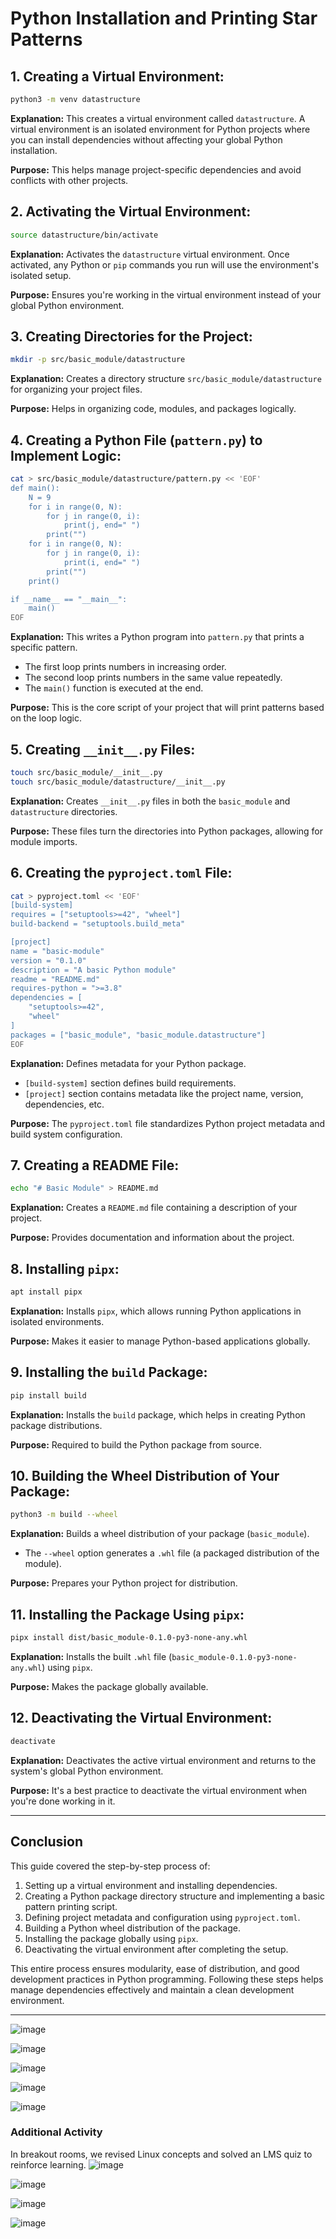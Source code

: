 # Python Installation and Printing Star Patterns

## 1. Creating a Virtual Environment:
```bash
python3 -m venv datastructure
```
**Explanation:** This creates a virtual environment called `datastructure`. A virtual environment is an isolated environment for Python projects where you can install dependencies without affecting your global Python installation.

**Purpose:** This helps manage project-specific dependencies and avoid conflicts with other projects.

## 2. Activating the Virtual Environment:
```bash
source datastructure/bin/activate
```
**Explanation:** Activates the `datastructure` virtual environment. Once activated, any Python or `pip` commands you run will use the environment's isolated setup.

**Purpose:** Ensures you're working in the virtual environment instead of your global Python environment.

## 3. Creating Directories for the Project:
```bash
mkdir -p src/basic_module/datastructure
```
**Explanation:** Creates a directory structure `src/basic_module/datastructure` for organizing your project files.

**Purpose:** Helps in organizing code, modules, and packages logically.

## 4. Creating a Python File (`pattern.py`) to Implement Logic:
```bash
cat > src/basic_module/datastructure/pattern.py << 'EOF'
def main():
    N = 9
    for i in range(0, N):
        for j in range(0, i):
            print(j, end=" ")
        print("")
    for i in range(0, N):
        for j in range(0, i):
            print(i, end=" ")
        print("")
    print()

if __name__ == "__main__":
    main()
EOF
```
**Explanation:** This writes a Python program into `pattern.py` that prints a specific pattern.
- The first loop prints numbers in increasing order.
- The second loop prints numbers in the same value repeatedly.
- The `main()` function is executed at the end.

**Purpose:** This is the core script of your project that will print patterns based on the loop logic.

## 5. Creating `__init__.py` Files:
```bash
touch src/basic_module/__init__.py
touch src/basic_module/datastructure/__init__.py
```
**Explanation:** Creates `__init__.py` files in both the `basic_module` and `datastructure` directories.

**Purpose:** These files turn the directories into Python packages, allowing for module imports.

## 6. Creating the `pyproject.toml` File:
```bash
cat > pyproject.toml << 'EOF'
[build-system]
requires = ["setuptools>=42", "wheel"]
build-backend = "setuptools.build_meta"

[project]
name = "basic-module"
version = "0.1.0"
description = "A basic Python module"
readme = "README.md"
requires-python = ">=3.8"
dependencies = [
    "setuptools>=42",
    "wheel"
]
packages = ["basic_module", "basic_module.datastructure"]
EOF
```
**Explanation:** Defines metadata for your Python package.
- `[build-system]` section defines build requirements.
- `[project]` section contains metadata like the project name, version, dependencies, etc.

**Purpose:** The `pyproject.toml` file standardizes Python project metadata and build system configuration.

## 7. Creating a README File:
```bash
echo "# Basic Module" > README.md
```
**Explanation:** Creates a `README.md` file containing a description of your project.

**Purpose:** Provides documentation and information about the project.

## 8. Installing `pipx`:
```bash
apt install pipx
```
**Explanation:** Installs `pipx`, which allows running Python applications in isolated environments.

**Purpose:** Makes it easier to manage Python-based applications globally.

## 9. Installing the `build` Package:
```bash
pip install build
```
**Explanation:** Installs the `build` package, which helps in creating Python package distributions.

**Purpose:** Required to build the Python package from source.

## 10. Building the Wheel Distribution of Your Package:
```bash
python3 -m build --wheel
```
**Explanation:** Builds a wheel distribution of your package (`basic_module`).
- The `--wheel` option generates a `.whl` file (a packaged distribution of the module).

**Purpose:** Prepares your Python project for distribution.

## 11. Installing the Package Using `pipx`:
```bash
pipx install dist/basic_module-0.1.0-py3-none-any.whl
```
**Explanation:** Installs the built `.whl` file (`basic_module-0.1.0-py3-none-any.whl`) using `pipx`.

**Purpose:** Makes the package globally available.

## 12. Deactivating the Virtual Environment:
```bash
deactivate
```
**Explanation:** Deactivates the active virtual environment and returns to the system's global Python environment.

**Purpose:** It's a best practice to deactivate the virtual environment when you're done working in it.

---

## Conclusion
This guide covered the step-by-step process of:
1. Setting up a virtual environment and installing dependencies.
2. Creating a Python package directory structure and implementing a basic pattern printing script.
3. Defining project metadata and configuration using `pyproject.toml`.
4. Building a Python wheel distribution of the package.
5. Installing the package globally using `pipx`.
6. Deactivating the virtual environment after completing the setup.

This entire process ensures modularity, ease of distribution, and good development practices in Python programming. Following these steps helps manage dependencies effectively and maintain a clean development environment.

---
![image](https://github.com/user-attachments/assets/44d2a405-0f80-4470-9367-ffb790c966d6)

![image](https://github.com/user-attachments/assets/dce8fd88-12f4-488e-aa8d-0bdbdcc2a4d0)

![image](https://github.com/user-attachments/assets/2584c517-fff0-4a30-8c1e-a79aeff43a2c)

![image](https://github.com/user-attachments/assets/73ed465a-36aa-4cbe-8509-76382cf4211f)

![image](https://github.com/user-attachments/assets/220ff215-2572-4259-9fc8-a8247506dad8)

### Additional Activity
In breakout rooms, we revised Linux concepts and solved an LMS quiz to reinforce learning.
![image](https://github.com/user-attachments/assets/d2c29bc8-7ec8-41af-b02d-55ac8431f75a)

![image](https://github.com/user-attachments/assets/23d6678a-97a1-4d91-bde2-c6e0b7f9c049)

![image](https://github.com/user-attachments/assets/b1810bfd-86ad-4715-bec4-84972762c9aa)

![image](https://github.com/user-attachments/assets/124569f8-6173-4413-8225-79b97264cda3)


